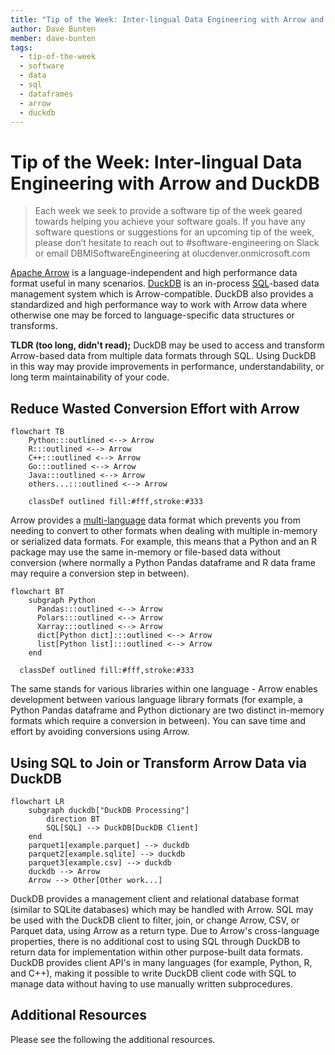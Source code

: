 ```yaml
---
title: "Tip of the Week: Inter-lingual Data Engineering with Arrow and DuckDB"
author: Dave Bunten
member: dave-bunten
tags:
  - tip-of-the-week
  - software
  - data
  - sql
  - dataframes
  - arrow
  - duckdb
---
```


# Tip of the Week: Inter-lingual Data Engineering with Arrow and DuckDB

> Each week we seek to provide a software tip of the week geared towards helping you achieve your software goals. If you have any software questions or suggestions for an upcoming tip of the week, please don’t hesitate to reach out to #software-engineering on Slack or email DBMISoftwareEngineering at olucdenver.onmicrosoft.com

[Apache Arrow](https://arrow.apache.org/) is a language-independent and high performance data format useful in many scenarios. [DuckDB](https://duckdb.org/) is an in-process [SQL](https://en.wikipedia.org/wiki/SQL)-based data management system which is Arrow-compatible. DuckDB also provides a standardized and high performance way to work with Arrow data where otherwise one may be forced to language-specific data structures or transforms.

__TLDR (too long, didn't read);__
DuckDB may be used to access and transform Arrow-based data from multiple data formats through SQL. Using DuckDB in this way may provide improvements in performance, understandability, or long term maintainability of your code.

## Reduce Wasted Conversion Effort with Arrow

```mermaid
flowchart TB
    Python:::outlined <--> Arrow
    R:::outlined <--> Arrow
    C++:::outlined <--> Arrow
    Go:::outlined <--> Arrow
    Java:::outlined <--> Arrow
    others...:::outlined <--> Arrow

    classDef outlined fill:#fff,stroke:#333
```

Arrow provides a [multi-language](https://arrow.apache.org/docs/) data format which prevents you from needing to convert to other formats when dealing with multiple in-memory or serialized data formats. For example, this means that a Python and an R package may use the same in-memory or file-based data without conversion (where normally a Python Pandas dataframe and R data frame may require a conversion step in between).

```mermaid
flowchart BT
    subgraph Python
      Pandas:::outlined <--> Arrow
      Polars:::outlined <--> Arrow
      Xarray:::outlined <--> Arrow
      dict[Python dict]:::outlined <--> Arrow
      list[Python list]:::outlined <--> Arrow
    end
    
  classDef outlined fill:#fff,stroke:#333
```

The same stands for various libraries within one language - Arrow enables development between various language library formats (for example, a Python Pandas dataframe and Python dictionary are two distinct in-memory formats which require a conversion in between). You can save time and effort by avoiding conversions using Arrow.

## Using SQL to Join or Transform Arrow Data via DuckDB

```mermaid
flowchart LR
    subgraph duckdb["DuckDB Processing"]
        direction BT
        SQL[SQL] --> DuckDB[DuckDB Client]
    end
    parquet1[example.parquet] --> duckdb
    parquet2[example.sqlite] --> duckdb
    parquet3[example.csv] --> duckdb
    duckdb --> Arrow
    Arrow --> Other[Other work...]
```

DuckDB provides a management client and relational database format (similar to SQLite databases) which may be handled with Arrow. SQL may be used with the DuckDB client to filter, join, or change Arrow, CSV, or Parquet data, using Arrow as a return type. Due to Arrow's cross-language properties, there is no additional cost to using SQL through DuckDB to return data for implementation within other purpose-built data formats. DuckDB provides client API's in many languages (for example, Python, R, and C++), making it possible to write DuckDB client code with SQL to manage data without having to use manually written subprocedures.

## Additional Resources

Please see the following the additional resources.
